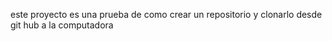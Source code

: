 este proyecto es una prueba de como crear un repositorio y clonarlo desde git hub a la computadora 
